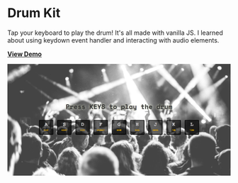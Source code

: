 # Drum Kit
Tap your keyboard to play the drum! It's all made with vanilla JS. I learned about using keydown event handler and interacting with audio elements.  

[**View Demo**](https://chinyi3005.github.io/100websites/25-drumkit)

![Drum Kit in JS](./imgs/demo-drumkit.png)
